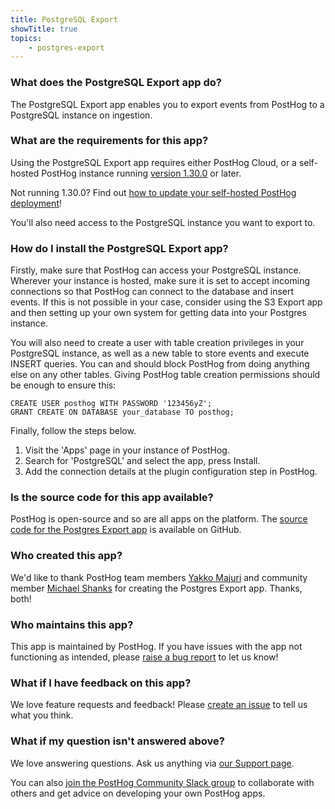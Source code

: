```yaml
---
title: PostgreSQL Export
showTitle: true
topics:
    - postgres-export
---
```


### What does the PostgreSQL Export app do?

The PostgreSQL Export app enables you to export events from PostHog to a PostgreSQL instance on ingestion.

### What are the requirements for this app?

Using the PostgreSQL Export app requires either PostHog Cloud, or a self-hosted PostHog instance running [version 1.30.0](https://posthog.com/blog/the-posthog-array-1-30-0) or later.

Not running 1.30.0? Find out [how to update your self-hosted PostHog deployment](https://posthog.com/docs/self-host/configure/upgrading-posthog)!

You'll also need access to the PostgreSQL instance you want to export to.

### How do I install the PostgreSQL Export app?

Firstly, make sure that PostHog can access your PostgreSQL instance. Wherever your instance is hosted, make sure it is set to accept incoming connections so that PostHog can connect to the database and insert events. If this is not possible in your case, consider using the S3 Export app and then setting up your own system for getting data into your Postgres instance.

You will also need to create a user with table creation privileges in your PostgreSQL instance, as well as a new table to store events and execute INSERT queries. You can and should block PostHog from doing anything else on any other tables. Giving PostHog table creation permissions should be enough to ensure this:

```
CREATE USER posthog WITH PASSWORD '123456yZ';
GRANT CREATE ON DATABASE your_database TO posthog;
```

Finally, follow the steps below.

1. Visit the 'Apps' page in your instance of PostHog.
2. Search for 'PostgreSQL' and select the app, press Install.
3. Add the connection details at the plugin configuration step in PostHog.

### Is the source code for this app available?

PostHog is open-source and so are all apps on the platform. The [source code for the Postgres Export app](https://github.com/PostHog/postgres-plugin) is available on GitHub.

### Who created this app?

We'd like to thank PostHog team members [Yakko Majuri](https://github.com/yakkomajuri) and community member [Michael Shanks](https://github.com/mjashanks) for creating the Postgres Export app. Thanks, both!

### Who maintains this app?

This app is maintained by PostHog. If you have issues with the app not functioning as intended, please [raise a bug report](https://github.com/PostHog/posthog/issues/new?assignees=&labels=bug&template=bug_report.md) to let us know!

### What if I have feedback on this app?

We love feature requests and feedback! Please [create an issue](https://github.com/PostHog/posthog/issues/new?assignees=&labels=enhancement%2C+feature&template=feature_request.md) to tell us what you think.

### What if my question isn't answered above?

We love answering questions. Ask us anything via [our Support page](/questions).

You can also [join the PostHog Community Slack group](/slack) to collaborate with others and get advice on developing your own PostHog apps.
